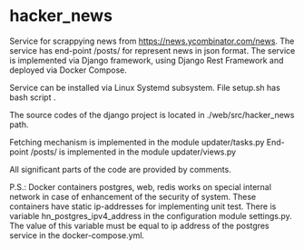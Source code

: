 # hacker_news

Service for scrappying news from https://news.ycombinator.com/news. The service has end-point /posts/ for represent news in json format. The service is implemented via Django framework, using Django Rest Framework and deployed via Docker Compose.

Service can be installed via Linux Systemd subsystem. File setup.sh has bash script .

The source codes of the django project is located in ./web/src/hacker_news path.

Fetching mechanism is implemented in the module updater/tasks.py
End-point /posts/ is implemented in the module updater/views.py

All significant parts of the code are provided by comments.

P.S.: Docker containers postgres, web, redis works on special internal network in case of enhancement of the security of system. These containers have static ip-addresses for implementing unit test.  There is variable hn_postgres_ipv4_address in the configuration module settings.py. The value of this variable must be equal to ip address of the postgres service in the docker-compose.yml.
